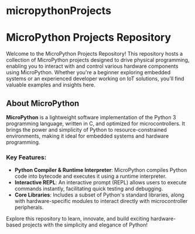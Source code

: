 # micropythonProjects
# MicroPython Projects Repository

Welcome to the MicroPython Projects Repository! This repository hosts a collection of MicroPython projects designed to drive physical programming, enabling you to interact with and control various hardware components using MicroPython. Whether you're a beginner exploring embedded systems or an experienced developer working on IoT solutions, you'll find valuable examples and insights here.

## About MicroPython

**MicroPython** is a lightweight software implementation of the Python 3 programming language, written in C, and optimized for microcontrollers. It brings the power and simplicity of Python to resource-constrained environments, making it ideal for embedded systems and hardware programming.

### Key Features:
- **Python Compiler & Runtime Interpreter**: MicroPython compiles Python code into bytecode and executes it using a runtime interpreter. 
- **Interactive REPL**: An interactive prompt (REPL) allows users to execute commands instantly, facilitating quick testing and debugging.
- **Core Libraries**: Includes a subset of Python's standard libraries, along with hardware-specific modules to interact directly with microcontroller peripherals.

Explore this repository to learn, innovate, and build exciting hardware-based projects with the simplicity and elegance of Python!
